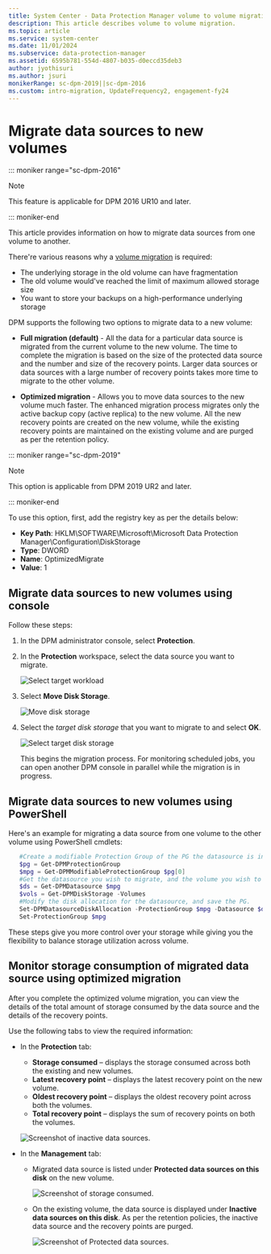 ```yaml
---
title: System Center - Data Protection Manager volume to volume migration
description: This article describes volume to volume migration.
ms.topic: article
ms.service: system-center
ms.date: 11/01/2024
ms.subservice: data-protection-manager
ms.assetid: 6595b781-554d-4807-b035-d0eccd35deb3
author: jyothisuri
ms.author: jsuri
monikerRange: sc-dpm-2019||sc-dpm-2016
ms.custom: intro-migration, UpdateFrequency2, engagement-fy24
---
```


# Migrate data sources to new volumes

::: moniker range="sc-dpm-2016"

> [!NOTE]
> This feature is applicable for DPM 2016 UR10 and later.

::: moniker-end

This article provides information on how to migrate data sources from one volume to another.

There're various reasons why a [volume migration](add-storage.md#migrate-data-to-newly-created-volumes) is required:
- The underlying storage in the old volume can have fragmentation
- The old volume would've reached the limit of maximum allowed storage size
- You want to store your backups on a high-performance underlying storage

DPM supports the following two options to migrate data to a new volume:

- **Full migration (default)** - All the data for a particular data source is migrated from the current volume to the new volume. The time to complete the migration is based on the size of the protected data source and the number and size of the recovery points. Larger data sources or data sources with a large number of recovery points takes more time to migrate to the other volume.

- **Optimized migration** - Allows you to move data sources to the new volume much faster. The enhanced migration process migrates only the active backup copy (active replica) to the new volume. All the new recovery points are created on the new volume, while the existing recovery points are maintained on the existing volume and are purged as per the retention policy.

::: moniker range="sc-dpm-2019"

   > [!NOTE]
   > This option is applicable from DPM 2019 UR2 and later.

   ::: moniker-end

  To use this option, first, add the registry key as per the details below:

  - **Key Path**: HKLM\SOFTWARE\Microsoft\Microsoft Data Protection Manager\Configuration\DiskStorage <br>
  - **Type**: DWORD <br>
  - **Name**: OptimizedMigrate <br>
  - **Value**: 1

## Migrate data sources to new volumes using console

Follow these steps:

1. In the DPM administrator console, select **Protection**.

2. In the **Protection** workspace, select the data source you want to migrate.

   ![Select target workload](./media/volume-volume-migration/move-disk-storage.png)

3. Select **Move Disk Storage**.

   ![Move disk storage](./media/volume-volume-migration/select-target-disk-storage.png)

4. Select the *target disk storage* that you want to migrate to and select **OK**.

   ![Select target disk storage](./media/volume-volume-migration/select-workload.png)

   This begins the migration process. For monitoring scheduled jobs, you can open another DPM console in parallel while the migration is in progress.

## Migrate data sources to new volumes using PowerShell

   Here's an example for migrating a data source from one volume to the other volume using PowerShell cmdlets:

```powershell
   #Create a modifiable Protection Group of the PG the datasource is in.
   $pg = Get-DPMProtectionGroup
   $mpg = Get-DPMModifiableProtectionGroup $pg[0]
   #Get the datasource you wish to migrate, and the volume you wish to migrate it to.
   $ds = Get-DPMDatasource $mpg
   $vols = Get-DPMDiskStorage -Volumes
   #Modify the disk allocation for the datasource, and save the PG.
   Set-DPMDatasourceDiskAllocation -ProtectionGroup $mpg -Datasource $ds[0] -TargetStorage $vols[0] -MigrateDatasourceDataFromDPM
   Set-ProtectionGroup $mpg
```

   These steps give you more control over your storage while giving you the flexibility to balance storage utilization across volume.

## Monitor storage consumption of migrated data source using optimized migration

After you complete the optimized volume migration, you can view the details of the total amount of storage consumed by the data source and the details of the recovery points.

Use the following tabs to view the required information:

- In the **Protection** tab:

   - **Storage consumed** – displays the storage consumed across both the existing and new volumes.
   - **Latest recovery point** – displays the latest recovery point on the new volume.
   - **Oldest recovery point** – displays the oldest recovery point across both the volumes.
   - **Total recovery point** – displays the sum of recovery points on both the volumes.

   ![Screenshot of inactive data sources.](./media/volume-volume-migration/inactive-datasources-on-disk.png)

- In the **Management** tab:

   - Migrated data source is listed under **Protected data sources on this disk** on the new volume.

     ![Screenshot of storage consumed.](./media/volume-volume-migration/storage-consumed.png)

   - On the existing volume, the data source is displayed under **Inactive data sources on this disk**. As per the retention policies, the inactive data source and the recovery points are purged.

     ![Screenshot of Protected data sources.](./media/volume-volume-migration/protected-datasource-on-disk.png)
